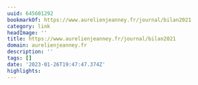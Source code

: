```yaml
---
uuid: 645601292
bookmarkOf: https://www.aurelienjeanney.fr/journal/bilan2021
category: link
headImage: ''
title: https://www.aurelienjeanney.fr/journal/bilan2021
domain: aurelienjeanney.fr
description: ''
tags: []
date: '2023-01-26T19:47:47.374Z'
highlights:
---
```



